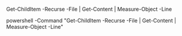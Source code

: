 Get-ChildItem -Recurse -File | Get-Content | Measure-Object -Line


powershell -Command "Get-ChildItem -Recurse -File | Get-Content | Measure-Object -Line"